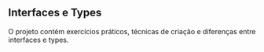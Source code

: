## Interfaces e Types

O projeto contém exercícios práticos, técnicas de criação e diferenças entre interfaces e types.